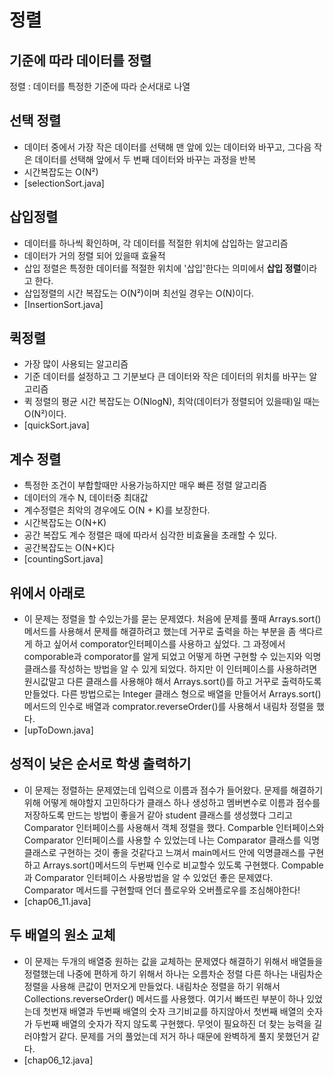 # 정렬
## 기준에 따라 데이터를 정렬
정렬 : 데이터를 특정한 기준에 따라 순서대로 나열

## 선택 정렬
- 데이터 중에서 가장 작은 데이터를 선택해 맨 앞에 있는 데이터와 바꾸고, 그다음 작은 데이터를 선택해 앞에서 두 번째 데이터와 바꾸는 과정을 반복
- 시간복잡도는 O(N²)
- [selectionSort.java]

## 삽입정렬
- 데이터를 하나씩 확인하며, 각 데이터를 적절한 위치에 삽입하는 알고리즘
- 데이터가 거의 정렬 되어 있을때 효율적
- 삽입 정렬은 특정한 데이터를 적절한 위치에 '삽입'한다는 의미에서 **삽입 정렬**이라고 한다.
- 삽입정렬의 시간 복잡도는 O(N²)이며 최선일 경우는 O(N)이다.
- [InsertionSort.java]

## 퀵정렬
- 가장 많이 사용되는 알고리즘
- 기준 데이터를 설정하고 그 기분보다 큰 데이터와 작은 데이터의 위치를 바꾸는 알고리즘
- 퀵 정렬의 평균 시간 복잡도는 O(NlogN), 최악(데이터가 정렬되어 있을때)일 때는 O(N²)이다.
- [quickSort.java]

## 계수 정렬
- 특정한 조건이 부합할때만 사용가능하지만 매우 빠른 정렬 알고리즘
- 데이터의 개수 N, 데이터중 최대값
- 계수정렬은 최악의 경우에도 O(N + K)를 보장한다.
- 시간복잡도는 O(N+K)
- 공간 복잡도 계수 정렬은 때에 따라서 심각한 비효율을 초래할 수 있다.
- 공간복잡도는 O(N+K)다
- [countingSort.java]

## 위에서 아래로
- 이 문제는 정렬을 할 수있는가를 묻는 문제였다. 처음에 문제를 풀때 Arrays.sort() 메서드를 사용해서 문제를 해결하려고 했는데 거꾸로 출력을 하는 부분을 좀 색다르게 하고 싶어서 comporator인터페이스를 사용하고 싶었다. 그 과정에서 comporable과 comporator를 알게 되었고 어떻게 하면 구현할 수 있는지와 익명클래스를 작성하는 방법을 알 수 있게 되었다. 하지만 이 인터페이스를 사용하려면 원시값말고 다른 클래스를 사용해야 해서 Arrays.sort()를 하고 거꾸로 출력하도록 만들었다. 다른 방법으로는 Integer 클래스 형으로 배열을 만들어서 Arrays.sort() 메서드의 인수로 배열과 comprator.reverseOrder()를 사용해서 내림차 정렬을 했다.
- [upToDown.java]

## 성적이 낮은 순서로 학생 출력하기
- 이 문제는 정렬하는 문제였는데 입력으로 이름과 점수가 들어왔다. 문제를 해결하기 위해 어떻게 해야할지 고민하다가 클래스 하나 생성하고 멤버변수로 이름과 점수를 저장하도록 만드는 방법이 좋을거 같아 student 클래스를 생성했다 그리고 Comparator 인터페이스를 사용해서 객체 정렬을 했다. Comparble 인터페이스와 Comparator 인터페이스를 사용할 수 있었는데 나는 Comparator 클래스를 익명클래스로 구현하는 것이 좋을 것같다고 느껴서 main메서드 안에 익명클래스를 구현하고 Arrays.sort()메서드의 두번째 인수로 비교할수 있도록 구현했다. Compable과 Comparator 인터페이스 사용방법을 알 수 있었던 좋은 문제였다. Comparator 메서드를 구현할때 언더 플로우와 오버플로우를 조심해야한다!
- [chap06_11.java]

## 두 배열의 원소 교체
- 이 문제는 두개의 배열중 원하는 값을 교체하는 문제였다 해결하기 위해서 배열들을 정렬했는데 나중에 편하게 하기 위해서 하나는 오름차순 정렬 다른 하나는 내림차순 정렬을 사용해 큰값이 먼저오게 만들었다. 내림차순 정렬을 하기 위해서 Collections.reverseOrder() 메서드를 사용했다. 여기서 빠뜨린 부분이 하나 있었는데 첫번재 배열과 두번째 배열의 숫자 크기비교를 하지않아서 첫번째 배열의 숫자가 두번째 배열의 숫자가 작지 않도록 구현했다. 무엇이 필요하진 더 찾는 능력을 길러야할거 같다. 문제를 거의 풀었는데 저거 하나 때문에 완벽하게 풀지 못했던거 같다.
- [chap06_12.java]